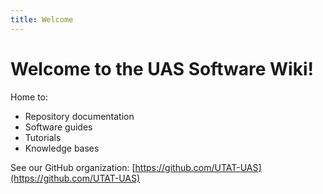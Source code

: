```yaml
---
title: Welcome
---
```


# Welcome to the UAS Software Wiki!

Home to:

- Repository documentation
- Software guides
- Tutorials
- Knowledge bases

See our GitHub organization: [https://github.com/UTAT-UAS](https://github.com/UTAT-UAS)

